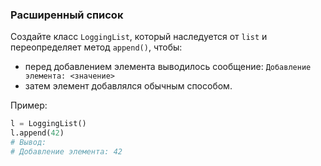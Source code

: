### Расширенный список
Создайте класс `LoggingList`, который наследуется от `list` и переопределяет метод `append()`, чтобы:
- перед добавлением элемента выводилось сообщение: `Добавление элемента: <значение>`
- затем элемент добавлялся обычным способом.

Пример:
```python
l = LoggingList()
l.append(42)
# Вывод:
# Добавление элемента: 42
```